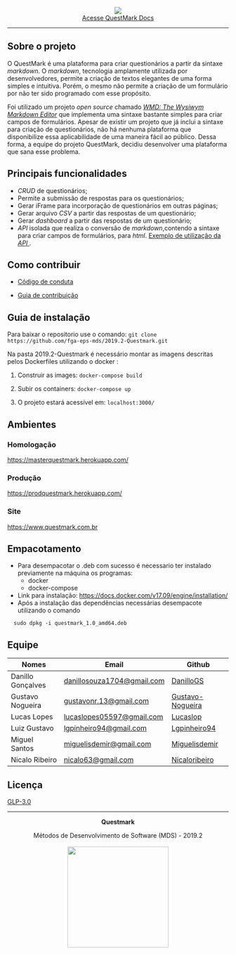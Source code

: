 <!--Cabeçalho-->
<p align="center">
  <img src="https://raw.githubusercontent.com/fga-eps-mds/2019.2-Questmark/docs/docs/Imagens/Logo.png">
  <br/>
  <a href="https://fga-eps-mds.github.io/2019.2-Questmark/" target="_blank">Acesse QuestMark Docs</a>
</p>

<hr/>

## Sobre o projeto

   O QuestMark é uma plataforma para criar questionários a partir da sintaxe _markdown_. O _markdown_, tecnologia amplamente utilizada por desenvolvedores, permite a criação de textos elegantes de uma forma simples e intuitiva. Porém, o mesmo não permite a criação de um formulário por não ter sido programado com esse propósito.

  Foi utilizado um projeto _open source_ chamado [_WMD: The Wysiwym Markdown Editor_](https://github.com/brikis98/wmd) que implementa uma sintaxe bastante simples para criar campos de formulários. Apesar de existir um projeto que já inclui a sintaxe para criação de questionários, não há nenhuma plataforma que disponibilize essa aplicabilidade de uma maneira fácil ao público. Dessa forma, a equipe do projeto QuestMark, decidiu desenvolver uma plataforma que sana esse problema.

## Principais funcionalidades
* _CRUD_ de questionários;
* Permite a submissão de respostas para os questionários;
* Gerar iFrame para incorporação de questionários em outras páginas;
* Gerar arquivo _CSV_ a partir das respostas de um questionário;
* Gerar _dashboard_ a partir das respostas de um questionário;
* _API_ isolada que realiza o conversão de _markdown_,contendo a sintaxe para criar campos de formulários, para _html_. [Exemplo de utilização da _API_ ](https://github.com/fga-eps-mds/2019.2-Questmark/blob/develop/frontend/exemplo_utiliza%C3%A7%C3%A3o_api/exemplo_api_parse.html).

## Como contribuir
* [Código de conduta](https://github.com/fga-eps-mds/2019.2-Questmark/blob/develop/CODE_OF_CONDUCT.md)

* [Guia de contribuição](https://github.com/fga-eps-mds/2019.2-Questmark/blob/develop/.github/CONTRIBUTING.md)

## Guia de instalação

Para baixar o repositorio use o comando: `git clone https://github.com/fga-eps-mds/2019.2-Questmark.git`

Na pasta 2019.2-Questmark é necessário montar as imagens descritas pelos Dockerfiles utilizando o docker :

1. Construir as images: `docker-compose build`

2. Subir os containers: `docker-compose up`

3. O projeto estará acessível em: `localhost:3000/`

## Ambientes

### Homologação
https://masterquestmark.herokuapp.com/
### Produção
https://prodquestmark.herokuapp.com/
### Site
https://www.questmark.com.br

## Empacotamento
* Para desempacotar o .deb com sucesso é necessario ter instalado previamente na máquina os programas:
  * docker
  * docker-compose
* Link para instalação: https://docs.docker.com/v17.09/engine/installation/
* Após a instalação das dependências necessárias desempacote utilizando o comando
```
  sudo dpkg -i questmark_1.0_amd64.deb
```

## Equipe

|Nomes|Email|Github|
|---|---|---|
|Danillo Gonçalves|danillosouza1704@gmail.com|[DanilloGS](https://github.com/DanilloGS)||
|Gustavo Nogueira|gustavonr.13@gmail.com|[Gustavo-Nogueira](https://github.com/Gustavo-Nogueira)||
|Lucas Lopes|lucaslopes05597@gmail.com	|[Lucaslop](https://github.com/lucaslop)||
|Luiz Gustavo|lgpinheiro94@gmail.com|[Lgpinheiro94](https://github.com/lgpinheiro94)||
|Miguel Santos|miguelisdemir@gmail.com|[Miguelisdemir](https://github.com/Miguelisdemir)||
|Nicalo Ribeiro|nicalo63@gmail.com|[Nicaloribeiro](https://github.com/nicaloribeiro)||

## Licença 
[GLP-3.0](https://github.com/fga-eps-mds/2019.2-Questmark/blob/develop/LICENSE)

<hr/>
<p align="center"><b>Questmark</b></p>
<p align="center">Métodos de Desenvolvimento de Software (MDS) - 2019.2<br /><br />
<a href="https://fga.unb.br" target="_blank"><img width="230"src="https://4.bp.blogspot.com/-0aa6fAFnSnA/VzICtBQgciI/AAAAAAAARn4/SxVsQPFNeE0fxkCPVgMWbhd5qIEAYCMbwCLcB/s1600/unb-gama.png"></a>
</p>


